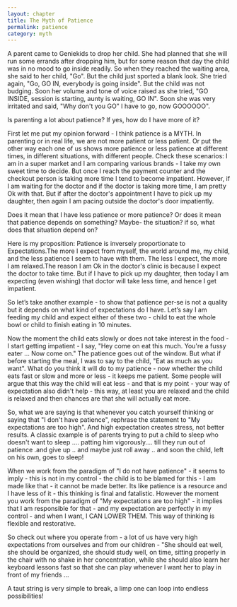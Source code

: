 ```yaml
---
layout: chapter
title: The Myth of Patience
permalink: patience
category: myth
--- 
```


A parent came to Geniekids to drop her child. She had planned that she will run some errands after dropping him, but for some reason that day the child was in no mood to go inside readily. So when they reached the waiting area, she said to her child, "Go". But the child just sported a blank look. She tried again, "Go, GO IN, everybody is going inside". But the child was not budging. Soon her volume and tone of voice raised as she tried, "GO INSIDE, session is starting, aunty is waiting, GO IN". Soon she was very irritated and said, "Why don't you GO" I have to go, now GOOOOOO".

Is parenting a lot about patience? If yes, how do I have more of it?

First let me put my opinion forward - I think patience is a MYTH. In parenting or in real life, we are not more patient or less patient. Or put the other way each one of us shows more patience or less patience at different times, in different situations, with different people. Check these scenarios: I am in a super market and I am comparing various brands - I take my own sweet time to decide. But once I reach the payment counter and the checkout person is taking more time I tend to become impatient. However, if I am waiting for the doctor and if the doctor is taking more time, I am pretty Ok with that. But if after the doctor's appointment I have to pick up my daughter, then again I am pacing outside the doctor's door impatiently.

Does it mean that I have less patience or more patience? Or does it mean that patience depends on something? Maybe- the situation? if so, what does that situation depend on?

Here is my proposition: Patience is inversely proportionate to Expectations.The more I expect from myself, the world around me, my child, and the less patience I seem to have with them. The less I expect, the more I am relaxed.The reason I am Ok in the doctor's clinic is because I expect the doctor to take time. But if I have to pick up my daughter, then today I am expecting (even wishing) that doctor will take less time, and hence I get impatient.

So let’s take another example - to show that patience per-se is not a quality but it depends on what kind of expectations do I have. Let’s say I am feeding my child and expect either of these two - child to eat the whole bowl or child to finish eating in 10 minutes.

Now the moment the child eats slowly or does not take interest in the food -I start getting impatient - I say, "Hey come on eat this much. You're a fussy eater … Now come on." The patience goes out of the window. But what if before starting the meal, I was to say to the child, "Eat as much as you want". What do you think it will do to my patience - now whether the child eats fast or slow and more or less - it keeps me patient. Some people will argue that this way the child will eat less - and that is my point - your way of expectation also didn't help - this way, at least you are relaxed and the child is relaxed and then chances are that she will actually eat more.

So, what we are saying is that whenever you catch yourself thinking or saying that "I don't have patience", rephrase the statement to "My expectations are too high". And high expectation creates stress, not better results. A classic example is of parents trying to put a child to sleep who doesn't want to sleep …. patting him vigorously.... till they run out of patience .and give up .. and maybe just roll away .. and soon the child, left on his own, goes to sleep!

When we work from the paradigm of "I do not have patience" - it seems to imply - this is not in my control - the child is to be blamed for this - I am made like that - it cannot be made better. Its like patience is a resource and I have less of it - this thinking is final and fatalistic. However the moment you work from the paradigm of "My expectations are too high" - it implies that I am responsible for that - and my expectation are perfectly in my control - and when I want, I CAN LOWER THEM. This way of thinking is flexible and restorative.

So check out where you operate from - a lot of us have very high expectations from ourselves and from our children - "She should eat well, she should be organized, she should study well, on time, sitting properly in the chair with no shake in her concentration, while she should also learn her keyboard lessons fast so that she can play whenever I want her to play in front of my friends ...

A taut string is very simple to break, a limp one can loop into endless possibilities!
